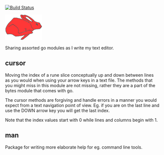 [![Build Status](https://travis-ci.org/gregoryv/red-rabbit.svg)](https://travis-ci.org/gregoryv/red-rabbit)

![](redrabbit.png)

Sharing assorted go modules as I write my text editor.

cursor
------

Moving the index of a rune slice conceptually up and down 
between lines as you would when using your arrow keys in a
text file. The methods that you might miss in this module
are not missing, rather they are a part of the bytes module 
that comes with go.

The cursor methods are forgiving and handle errors in a manner 
you would expect from a text navigation point of view. Eg.
if you are on the last line and use the DOWN arrow key 
you will get the last index.

Note that the index values start with 0 while lines and columns 
begin with 1.


man
---

Package for writing more elaborate help for eg. command line
tools.
